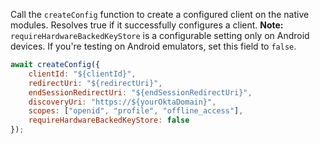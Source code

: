 Call the `createConfig` function to create a configured client on the native modules. Resolves true if it successfully configures a client.
**Note:** `requireHardwareBackedKeyStore` is a configurable setting only on Android devices. If you're testing on Android emulators, set this field to `false`.

```javascript
await createConfig({
    clientId: "${clientId}",
    redirectUri: "${redirectUri}",
    endSessionRedirectUri: "${endSessionRedirectUri}",
    discoveryUri: "https://${yourOktaDomain}",
    scopes: ["openid", "profile", "offline_access"],
    requireHardwareBackedKeyStore: false
});
```
